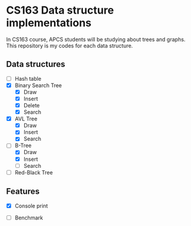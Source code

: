 # CS163 Data structure implementations
In CS163 course, APCS students will be studying about trees and graphs. This repository is my codes for each data structure.

## Data structures
- [ ] Hash table
- [x] Binary Search Tree
  - [x] Draw
  - [x] Insert
  - [x] Delete
  - [x] Search
- [x] AVL Tree
  - [x] Draw
  - [x] Insert
  - [x] Search
- [ ] B-Tree
  - [x] Draw
  - [x] Insert
  - [ ] Search
- [ ] Red-Black Tree

## Features
- [x] Console print
- [ ] Benchmark

